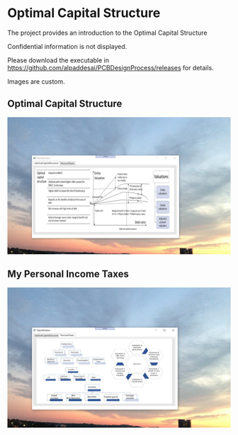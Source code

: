 # Optimal Capital Structure

The project provides an introduction to the Optimal Capital Structure

Confidential information is not displayed.

Please download the executable in https://github.com/alpaddesai/PCBDesignProcess/releases for details.

Images are custom.


## Optimal Capital Structure
![image](OptimalCapitalStructure.png)


## My Personal Income Taxes
![image](PersonalTaxes.png)
